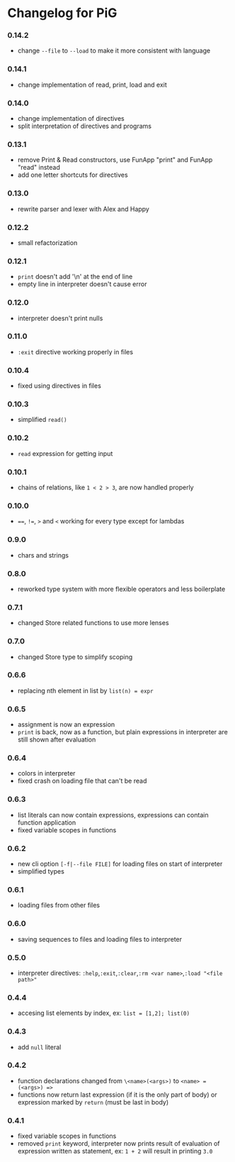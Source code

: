 # Changelog for PiG

### 0.14.2
* change `--file` to `--load` to make it more consistent with language

### 0.14.1
* change implementation of read, print, load and exit

### 0.14.0
* change implementation of directives
* split interpretation of directives and programs

### 0.13.1
* remove Print & Read constructors, use FunApp "print" and FunApp "read" instead
* add one letter shortcuts for directives

### 0.13.0
* rewrite parser and lexer with Alex and Happy

### 0.12.2
* small refactorization

### 0.12.1
* `print` doesn't add '\n' at the end of line
* empty line in interpreter doesn't cause error

### 0.12.0
* interpreter doesn't print nulls

### 0.11.0
* `:exit` directive working properly in files

### 0.10.4
* fixed using directives in files

### 0.10.3
* simplified `read()`

### 0.10.2
* `read` expression for getting input

### 0.10.1
* chains of relations, like `1 < 2 > 3`, are now handled properly

### 0.10.0
* `==`, `!=`, `>` and `<` working for every type except for lambdas

### 0.9.0
* chars and strings

### 0.8.0
* reworked type system with more flexible operators and less boilerplate

### 0.7.1
* changed Store related functions to use more lenses

### 0.7.0
* changed Store type to simplify scoping

### 0.6.6
* replacing nth element in list by `list(n) = expr`

### 0.6.5 
* assignment is now an expression
* `print` is back, now as a function, but plain expressions in interpreter are still shown after evaluation

### 0.6.4
* colors in interpreter
* fixed crash on loading file that can't be read

### 0.6.3
* list literals can now contain expressions, expressions can contain function application
* fixed variable scopes in functions

### 0.6.2
* new cli option `[-f|--file FILE]` for loading files on start of interpreter
* simplified types

### 0.6.1
* loading files from other files

### 0.6.0
* saving sequences to files and loading files to interpreter

### 0.5.0
* interpreter directives: `:help`,`:exit`,`:clear`,`:rm <var name>`,`:load "<file path>"`

### 0.4.4
* accesing list elements by index, ex: `list = [1,2]; list(0)`

### 0.4.3
* add `null` literal

### 0.4.2
* function declarations changed from `\<name>(<args>)` to `<name> = (<args>) =>`
* functions now return last expression (if it is the only part of body) or expression marked by `return` (must be last in body)

### 0.4.1
* fixed variable scopes in functions
* removed `print` keyword, interpreter now prints result of evaluation of expression written as statement, ex: `1 + 2` will result in printing `3.0`
